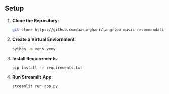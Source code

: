 ## Setup

1. **Clone the Repository**:
   ```bash
   git clone https://github.com/aasinghani/langflow-music-recommendation

2. **Create a Virtual Enviornment**:
   ```bash
   python -m venv venv

4. **Install Requirements**:
   ```bash
   pip install -r requirements.txt

4. **Run Streamlit App**:
   ```bash
   streamlit run app.py
